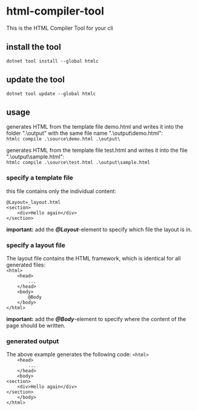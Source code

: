 # html-compiler-tool

This is the HTML Compiler Tool for your cli

## install the tool

`dotnet tool install --global htmlc`

## update the tool

`dotnet tool update --global htmlc`

## usage

generates HTML from the template file demo.html and writes it into the folder ".\output" with the same file name ".\output\demo.html":<br />
`htmlc compile .\source\demo.html .\output\`

generates HTML from the template file test.html and writes it into the file ".\output\sample.html":<br />
`htmlc compile .\source\test.html .\output\sample.html`

### specify a template file
this file contains only the individual content:

`@Layout=_layout.html`<br />
`<section>`<br />
`    <div>Hello again</div>`<br />
`</section>`<br />

**important:** add the ***@Layout***-element to specify which file the layout is in.

### specify a layout file
The layout file contains the HTML framework, which is identical for all generated files:<br />
`<html>`<br />
`    <head>`<br />
`        ...`<br />
`    </head>`<br />
`    <body>`<br />
`        @Body`<br />
`    </body>`<br />
`</html>`<br />

**important:** add the ***@Body***-element to specify where the content of the page should be written.

### generated output

The above example generates the following code:
`<html>`<br />
`    <head>`<br />
`        ...`<br />
`    </head>`<br />
`    <body>`<br />
`<section>`<br />
`    <div>Hello again</div>`<br />
`</section>`<br />
`    </body>`<br />
`</html>`<br />